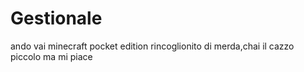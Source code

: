 # Gestionale
 
ando vai minecraft pocket edition rincoglionito di merda,chai il cazzo piccolo ma mi piace